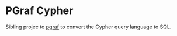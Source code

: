 # PGraf Cypher

Sibling projec to [pgraf](https://github.com/gmr/pgraf) to convert the Cypher query language to SQL.
